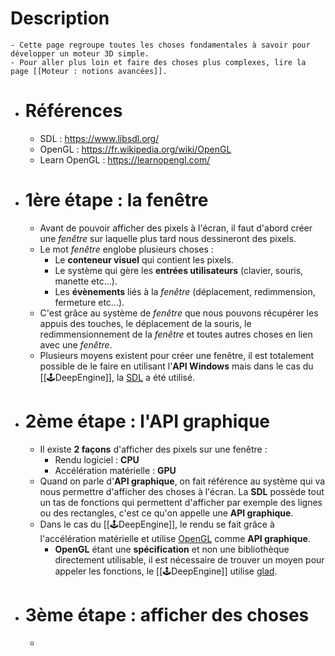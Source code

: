 # Description
	- Cette page regroupe toutes les choses fondamentales à savoir pour développer un moteur 3D simple.
	- Pour aller plus loin et faire des choses plus complexes, lire la page [[Moteur : notions avancées]].
- # Références
	- SDL : https://www.libsdl.org/
	- OpenGL : https://fr.wikipedia.org/wiki/OpenGL
	- Learn OpenGL : https://learnopengl.com/
- # 1ère étape : la fenêtre
	- Avant de pouvoir afficher des pixels à l'écran, il faut d'abord créer une *fenêtre* sur laquelle plus tard nous dessineront des pixels.
	- Le mot *fenêtre* englobe plusieurs choses :
		- Le **conteneur visuel** qui contient les pixels.
		- Le système qui gère les **entrées utilisateurs** (clavier, souris, manette etc...).
		- Les **évènements** liés à la *fenêtre* (déplacement, redimmension, fermeture etc...).
	- C'est grâce au système de *fenêtre* que nous pouvons récupérer les appuis des touches, le déplacement de la souris, le redimmensionnement de la *fenêtre* et toutes autres choses en lien avec une *fenêtre*.
	- Plusieurs moyens existent pour créer une fenêtre, il est totalement possible de le faire en utilisant l'**API Windows** mais dans le cas du [[🕹️DeepEngine]], la [SDL](https://www.libsdl.org/) a été utilisé.
- # 2ème étape : l'API graphique
	- Il existe **2 façons** d'afficher des pixels sur une fenêtre :
		- Rendu logiciel : **CPU**
		- Accélération matérielle : **GPU**
	- Quand on parle d'**API graphique**, on fait référence au système qui va nous permettre d'afficher des choses à l'écran. La **SDL** possède tout un tas de fonctions qui permettent d'afficher par exemple des lignes ou des rectangles, c'est ce qu'on appelle une **API graphique**.
	- Dans le cas du [[🕹️DeepEngine]], le rendu se fait grâce à l'accélération matérielle et utilise [OpenGL](https://fr.wikipedia.org/wiki/OpenGL) comme **API graphique**.
		- **OpenGL** étant une **spécification** et non une bibliothèque directement utilisable, il est nécessaire de trouver un moyen pour appeler les fonctions, le [[🕹️DeepEngine]] utilise [glad](https://glad.dav1d.de/).
- # 3ème étape : afficher des choses
	-